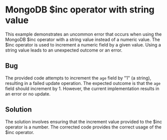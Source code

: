 # MongoDB $inc operator with string value
This example demonstrates an uncommon error that occurs when using the MongoDB $inc operator with a string value instead of a numeric value.  The $inc operator is used to increment a numeric field by a given value. Using a string value leads to an unexpected outcome or an error.

## Bug
The provided code attempts to increment the `age` field by "1" (a string), resulting in a failed update operation.  The expected outcome is that the `age` field should increment by 1.  However, the current implementation results in an error or no update.

## Solution
The solution involves ensuring that the increment value provided to the $inc operator is a number.  The corrected code provides the correct usage of the $inc operator.